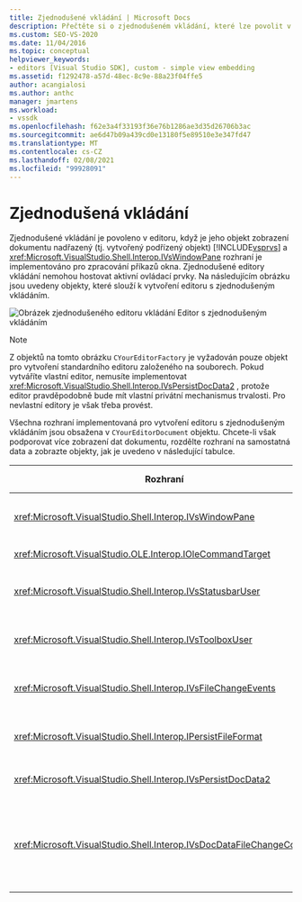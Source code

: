 ```yaml
---
title: Zjednodušené vkládání | Microsoft Docs
description: Přečtěte si o zjednodušeném vkládání, které lze povolit v editoru, pokud je jeho objekt zobrazení dokumentu podřízeným prvkem sady Visual Studio.
ms.custom: SEO-VS-2020
ms.date: 11/04/2016
ms.topic: conceptual
helpviewer_keywords:
- editors [Visual Studio SDK], custom - simple view embedding
ms.assetid: f1292478-a57d-48ec-8c9e-88a23f04ffe5
author: acangialosi
ms.author: anthc
manager: jmartens
ms.workload:
- vssdk
ms.openlocfilehash: f62e3a4f33193f36e76b1286ae3d35d26706b3ac
ms.sourcegitcommit: ae6d47b09a439cd0e13180f5e89510e3e347fd47
ms.translationtype: MT
ms.contentlocale: cs-CZ
ms.lasthandoff: 02/08/2021
ms.locfileid: "99928091"
---
```

# <a name="simplified-embedding"></a>Zjednodušená vkládání
Zjednodušené vkládání je povoleno v editoru, když je jeho objekt zobrazení dokumentu nadřazený (tj. vytvořený podřízený objekt) [!INCLUDE[vsprvs](../code-quality/includes/vsprvs_md.md)] a <xref:Microsoft.VisualStudio.Shell.Interop.IVsWindowPane> rozhraní je implementováno pro zpracování příkazů okna. Zjednodušené editory vkládání nemohou hostovat aktivní ovládací prvky. Na následujícím obrázku jsou uvedeny objekty, které slouží k vytvoření editoru s zjednodušeným vkládáním.

 ![Obrázek zjednodušeného editoru vkládání](../extensibility/media/vssimplifiedembeddingeditor.gif "vsSimplifiedEmbeddingEditor") Editor s zjednodušeným vkládáním

> [!NOTE]
> Z objektů na tomto obrázku `CYourEditorFactory` je vyžadován pouze objekt pro vytvoření standardního editoru založeného na souborech. Pokud vytváříte vlastní editor, nemusíte implementovat <xref:Microsoft.VisualStudio.Shell.Interop.IVsPersistDocData2> , protože editor pravděpodobně bude mít vlastní privátní mechanismus trvalosti. Pro nevlastní editory je však třeba provést.

 Všechna rozhraní implementovaná pro vytvoření editoru s zjednodušeným vkládáním jsou obsažena v `CYourEditorDocument` objektu. Chcete-li však podporovat více zobrazení dat dokumentu, rozdělte rozhraní na samostatná data a zobrazte objekty, jak je uvedeno v následující tabulce.

|Rozhraní|Umístění rozhraní|Použití|
|---------------|---------------------------|---------|
|<xref:Microsoft.VisualStudio.Shell.Interop.IVsWindowPane>|Zobrazení|Poskytuje připojení k nadřazenému oknu.|
|<xref:Microsoft.VisualStudio.OLE.Interop.IOleCommandTarget>|Zobrazení|Zpracovává příkazy.|
|<xref:Microsoft.VisualStudio.Shell.Interop.IVsStatusbarUser>|Zobrazení|Povolí aktualizace stavového řádku.|
|<xref:Microsoft.VisualStudio.Shell.Interop.IVsToolboxUser>|Zobrazení|Povolí položky **panelu nástrojů** .|
|<xref:Microsoft.VisualStudio.Shell.Interop.IVsFileChangeEvents>|Data|Odesílá oznámení při změně souboru.|
|<xref:Microsoft.VisualStudio.Shell.Interop.IPersistFileFormat>|Data|Povolí funkci Uložit jako pro typ souboru.|
|<xref:Microsoft.VisualStudio.Shell.Interop.IVsPersistDocData2>|Data|Povoluje stálost dokumentu.|
|<xref:Microsoft.VisualStudio.Shell.Interop.IVsDocDataFileChangeControl>|Data|Umožňuje potlačit události změny souborů, jako je například opakované spuštění.|
